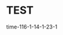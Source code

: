 <h1>TEST</h1><p>time-116-1-1<span class="remark" title="" remark-index="0" remark-count="1" data-toggle="tooltip" data-placement="top" data-original-title="1 remark">4-1-23</span>-1</p><p><br></p>